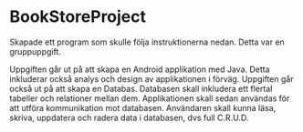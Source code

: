 # BookStoreProject
Skapade ett program som skulle följa instruktionerna nedan. Detta var en gruppuppgift.

Uppgiften går ut på att skapa en Android applikation med Java. Detta inkluderar
också analys och design av applikationen i förväg.
Uppgiften går också ut på att skapa en Databas. Databasen skall inkludera ett
flertal tabeller och relationer mellan dem.
Applikationen skall sedan användas för att utföra kommunikation mot
databasen. Användaren skall kunna läsa, skriva, uppdatera och radera data i
databasen, dvs full C.R.U.D.
